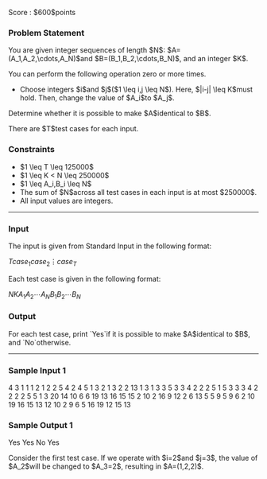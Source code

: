 
<div>

<span>

<span>

<p>
Score : $600$points
</p>

<div>

<section>

### **Problem Statement**

<p>
You are given integer sequences of length $N$: $A=(A_1,A_2,\cdots,A_N)$and $B=(B_1,B_2,\cdots,B_N)$, and an integer $K$.
</p>

<p>
You can perform the following operation zero or more times.
</p>

<ul>

<li>
Choose integers $i$and $j$($1 \leq i,j \leq N$).
Here, $|i-j| \leq K$must hold.
Then, change the value of $A_i$to $A_j$.
</li>

</ul>

<p>
Determine whether it is possible to make $A$identical to $B$.
</p>

<p>
There are $T$test cases for each input.
</p>

</section>

</div>

<div>

<section>

### **Constraints**

<ul>

<li>
$1 \leq T \leq 125000$
</li>

<li>
$1 \leq K < N \leq 250000$
</li>

<li>
$1 \leq A_i,B_i \leq N$
</li>

<li>
The sum of $N$across all test cases in each input is at most $250000$.
</li>

<li>
All input values are integers.
</li>

</ul>

</section>

</div>

---

<div>

<div>

<section>

### **Input**

<p>
The input is given from Standard Input in the following format:
</p>

<div>

$T$$case_1$$case_2$$\vdots$$case_T$
</div>

<p>
Each test case is given in the following format:
</p>

<div>

$N$$K$$A_1$$A_2$$\cdots$$A_N$$B_1$$B_2$$\cdots$$B_N$
</div>

</section>

</div>

<div>

<section>

### **Output**

<p>
For each test case, print `Yes`if it is possible to make $A$identical to $B$, and `No`otherwise.
</p>

</section>

</div>

</div>

---

<div>

<section>

### **Sample Input 1**

<div>

4
3 1
1 1 2
1 2 2
5 4
2 4 5 1 3
2 1 3 2 2
13 1
3 1 3 3 5 3 3 4 2 2 2 5 1
5 3 3 3 4 2 2 2 2 5 5 1 3
20 14
10 6 6 19 13 16 15 15 2 10 2 16 9 12 2 6 13 5 5 9
5 9 6 2 10 19 16 15 13 12 10 2 9 6 5 16 19 12 15 13

</div>

</section>

</div>

<div>

<section>

### **Sample Output 1**

<div>

Yes
Yes
No
Yes

</div>

<p>
Consider the first test case.
If we operate with $i=2$and $j=3$, the value of $A_2$will be changed to $A_3=2$, resulting in $A=(1,2,2)$.
</p>

</section>

</div>

</span>

</span>

</div>
